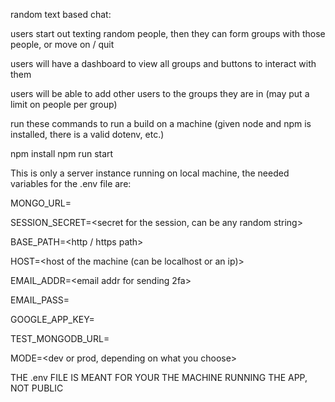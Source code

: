 random text based chat:


users start out texting random people, then 
they can form groups with those people, or move on / quit

users will have a dashboard to view all groups and buttons to interact with them

users will be able to add other users to the groups they are in (may put a limit on people per group)

run these commands to run a build on a machine (given node and npm is installed, there is a valid dotenv, etc.)

npm install
npm run start

This is only a server instance running on local machine, the needed variables for the .env file are: 

MONGO_URL=<url for mongodb>

SESSION_SECRET=<secret for the session, can be any random string>

BASE_PATH=<http / https path>

HOST=<host of the machine (can be localhost or an ip)>

EMAIL_ADDR=<email addr for sending 2fa>

EMAIL_PASS=<password for email addr>

GOOGLE_APP_KEY=<key configured to your EMAIL_ADDR>

TEST_MONGODB_URL=<test url for testing the app>

MODE=<dev or prod, depending on what you choose>    

THE .env FILE IS MEANT FOR YOUR THE MACHINE RUNNING THE APP, NOT PUBLIC